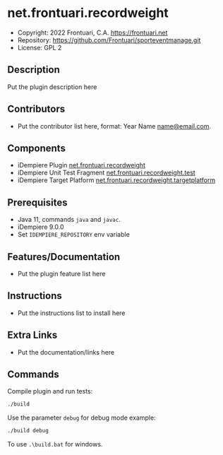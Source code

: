 # net.frontuari.recordweight

- Copyright: 2022 Frontuari, C.A. <https://frontuari.net>
- Repository: https://github.com/Frontuari/sporteventmanage.git
- License: GPL 2

## Description

Put the plugin description here

## Contributors

- Put the contributor list here, format: Year Name <name@email.com>.

## Components

- iDempiere Plugin [net.frontuari.recordweight](net.frontuari.recordweight)
- iDempiere Unit Test Fragment [net.frontuari.recordweight.test](net.frontuari.recordweight.test)
- iDempiere Target Platform [net.frontuari.recordweight.targetplatform](net.frontuari.recordweight.targetplatform)

## Prerequisites

- Java 11, commands `java` and `javac`.
- iDempiere 9.0.0
- Set `IDEMPIERE_REPOSITORY` env variable

## Features/Documentation

- Put the plugin feature list here

## Instructions

- Put the instructions list to install here

## Extra Links

- Put the documentation/links here

## Commands

Compile plugin and run tests:

```bash
./build
```

Use the parameter `debug` for debug mode example:

```bash
./build debug
```

To use `.\build.bat` for windows.
